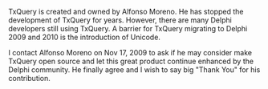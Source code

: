 TxQuery is created and owned by Alfonso Moreno.  He has stopped the development of TxQuery for years.  However, there are many Delphi developers still using TxQuery.  A barrier for TxQuery migrating to Delphi 2009 and 2010 is the introduction of Unicode.

I contact Alfonso Moreno on Nov 17, 2009 to ask if he may consider make TxQuery open source and let this great product continue enhanced by the Delphi community.  He finally agree and I wish to say big "Thank You" for his contribution.